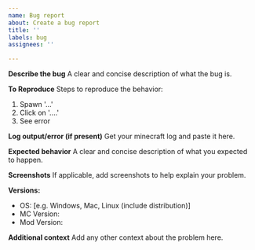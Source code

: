 ```yaml
---
name: Bug report
about: Create a bug report
title: ''
labels: bug
assignees: ''

---
```


**Describe the bug**
A clear and concise description of what the bug is.

**To Reproduce**
Steps to reproduce the behavior:
1. Spawn '...'
2. Click on '....'
3. See error

**Log output/error (if present)**
Get your minecraft log and paste it here.

**Expected behavior**
A clear and concise description of what you expected to happen.

**Screenshots**
If applicable, add screenshots to help explain your problem.

**Versions:**
 - OS: [e.g. Windows, Mac, Linux (include distribution)]
 - MC Version:
 - Mod Version:

**Additional context**
Add any other context about the problem here.
